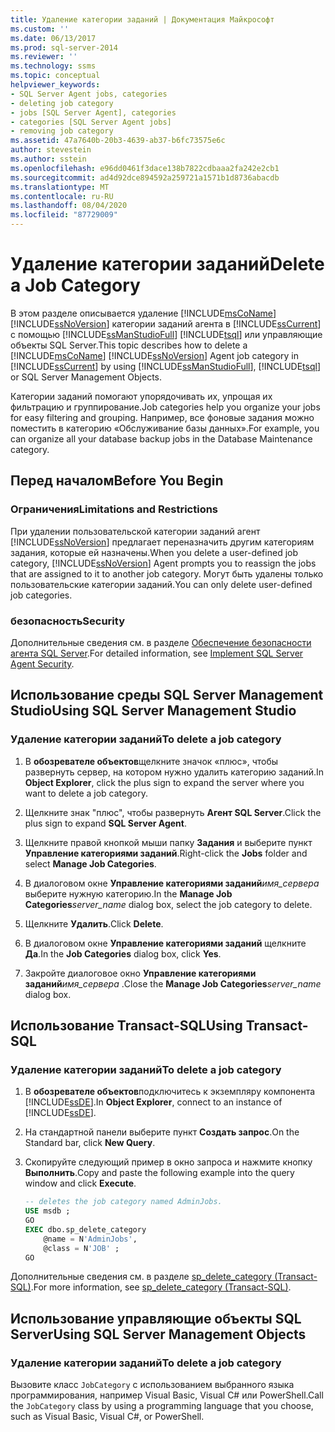 ```yaml
---
title: Удаление категории заданий | Документация Майкрософт
ms.custom: ''
ms.date: 06/13/2017
ms.prod: sql-server-2014
ms.reviewer: ''
ms.technology: ssms
ms.topic: conceptual
helpviewer_keywords:
- SQL Server Agent jobs, categories
- deleting job category
- jobs [SQL Server Agent], categories
- categories [SQL Server Agent jobs]
- removing job category
ms.assetid: 47a7640b-20b3-4639-ab37-b6fc73575e6c
author: stevestein
ms.author: sstein
ms.openlocfilehash: e96dd0461f3dace138b7822cdbaaa2fa242e2cb1
ms.sourcegitcommit: ad4d92dce894592a259721a1571b1d8736abacdb
ms.translationtype: MT
ms.contentlocale: ru-RU
ms.lasthandoff: 08/04/2020
ms.locfileid: "87729009"
---
```

# <a name="delete-a-job-category"></a><span data-ttu-id="6bd6c-102">Удаление категории заданий</span><span class="sxs-lookup"><span data-stu-id="6bd6c-102">Delete a Job Category</span></span>
  <span data-ttu-id="6bd6c-103">В этом разделе описывается удаление [!INCLUDE[msCoName](../../includes/msconame-md.md)] [!INCLUDE[ssNoVersion](../../includes/ssnoversion-md.md)] категории заданий агента в [!INCLUDE[ssCurrent](../../includes/sscurrent-md.md)] с помощью [!INCLUDE[ssManStudioFull](../../includes/ssmanstudiofull-md.md)] [!INCLUDE[tsql](../../includes/tsql-md.md)] или управляющие объекты SQL Server.</span><span class="sxs-lookup"><span data-stu-id="6bd6c-103">This topic describes how to delete a [!INCLUDE[msCoName](../../includes/msconame-md.md)] [!INCLUDE[ssNoVersion](../../includes/ssnoversion-md.md)] Agent job category in [!INCLUDE[ssCurrent](../../includes/sscurrent-md.md)] by using [!INCLUDE[ssManStudioFull](../../includes/ssmanstudiofull-md.md)], [!INCLUDE[tsql](../../includes/tsql-md.md)] or SQL Server Management Objects.</span></span>  
  
 <span data-ttu-id="6bd6c-104">Категории заданий помогают упорядочивать их, упрощая их фильтрацию и группирование.</span><span class="sxs-lookup"><span data-stu-id="6bd6c-104">Job categories help you organize your jobs for easy filtering and grouping.</span></span> <span data-ttu-id="6bd6c-105">Например, все фоновые задания можно поместить в категорию «Обслуживание базы данных».</span><span class="sxs-lookup"><span data-stu-id="6bd6c-105">For example, you can organize all your database backup jobs in the Database Maintenance category.</span></span>  

##  <a name="before-you-begin"></a><a name="BeforeYouBegin"></a> <span data-ttu-id="6bd6c-106">Перед началом</span><span class="sxs-lookup"><span data-stu-id="6bd6c-106">Before You Begin</span></span>  
  
###  <a name="limitations-and-restrictions"></a><a name="Restrictions"></a> <span data-ttu-id="6bd6c-107">Ограничения</span><span class="sxs-lookup"><span data-stu-id="6bd6c-107">Limitations and Restrictions</span></span>  
 <span data-ttu-id="6bd6c-108">При удалении пользовательской категории заданий агент [!INCLUDE[ssNoVersion](../../includes/ssnoversion-md.md)] предлагает переназначить другим категориям задания, которые ей назначены.</span><span class="sxs-lookup"><span data-stu-id="6bd6c-108">When you delete a user-defined job category, [!INCLUDE[ssNoVersion](../../includes/ssnoversion-md.md)] Agent prompts you to reassign the jobs that are assigned to it to another job category.</span></span> <span data-ttu-id="6bd6c-109">Могут быть удалены только пользовательские категории заданий.</span><span class="sxs-lookup"><span data-stu-id="6bd6c-109">You can only delete user-defined job categories.</span></span>  
  
###  <a name="security"></a><a name="Security"></a> <span data-ttu-id="6bd6c-110">безопасность</span><span class="sxs-lookup"><span data-stu-id="6bd6c-110">Security</span></span>  
 <span data-ttu-id="6bd6c-111">Дополнительные сведения см. в разделе [Обеспечение безопасности агента SQL Server](implement-sql-server-agent-security.md).</span><span class="sxs-lookup"><span data-stu-id="6bd6c-111">For detailed information, see [Implement SQL Server Agent Security](implement-sql-server-agent-security.md).</span></span>  

##  <a name="using-sql-server-management-studio"></a><a name="SSMS"></a> <span data-ttu-id="6bd6c-112">Использование среды SQL Server Management Studio</span><span class="sxs-lookup"><span data-stu-id="6bd6c-112">Using SQL Server Management Studio</span></span>  
  
### <a name="to-delete-a-job-category"></a><span data-ttu-id="6bd6c-113">Удаление категории заданий</span><span class="sxs-lookup"><span data-stu-id="6bd6c-113">To delete a job category</span></span>  
  
1.  <span data-ttu-id="6bd6c-114">В **обозревателе объектов**щелкните значок «плюс», чтобы развернуть сервер, на котором нужно удалить категорию заданий.</span><span class="sxs-lookup"><span data-stu-id="6bd6c-114">In **Object Explorer**, click the plus sign to expand the server where you want to delete a job category.</span></span>  
  
2.  <span data-ttu-id="6bd6c-115">Щелкните знак "плюс", чтобы развернуть **Агент SQL Server**.</span><span class="sxs-lookup"><span data-stu-id="6bd6c-115">Click the plus sign to expand **SQL Server Agent**.</span></span>  
  
3.  <span data-ttu-id="6bd6c-116">Щелкните правой кнопкой мыши папку **Задания** и выберите пункт **Управление категориями заданий**.</span><span class="sxs-lookup"><span data-stu-id="6bd6c-116">Right-click the **Jobs** folder and select **Manage Job Categories**.</span></span>  
  
4.  <span data-ttu-id="6bd6c-117">В диалоговом окне **Управление категориями заданий**_имя_сервера_ выберите нужную категорию.</span><span class="sxs-lookup"><span data-stu-id="6bd6c-117">In the **Manage Job Categories**_server_name_ dialog box, select the job category to delete.</span></span>  
  
5.  <span data-ttu-id="6bd6c-118">Щелкните **Удалить**.</span><span class="sxs-lookup"><span data-stu-id="6bd6c-118">Click **Delete**.</span></span>  
  
6.  <span data-ttu-id="6bd6c-119">В диалоговом окне **Управление категориями заданий** щелкните **Да**.</span><span class="sxs-lookup"><span data-stu-id="6bd6c-119">In the **Job Categories** dialog box, click **Yes**.</span></span>  
  
7.  <span data-ttu-id="6bd6c-120">Закройте диалоговое окно **Управление категориями заданий**_имя_сервера_ .</span><span class="sxs-lookup"><span data-stu-id="6bd6c-120">Close the **Manage Job Categories**_server_name_ dialog box.</span></span>  
  
##  <a name="using-transact-sql"></a><a name="TSQL"></a> <span data-ttu-id="6bd6c-121">Использование Transact-SQL</span><span class="sxs-lookup"><span data-stu-id="6bd6c-121">Using Transact-SQL</span></span>  
  
### <a name="to-delete-a-job-category"></a><span data-ttu-id="6bd6c-122">Удаление категории заданий</span><span class="sxs-lookup"><span data-stu-id="6bd6c-122">To delete a job category</span></span>  
  
1.  <span data-ttu-id="6bd6c-123">В **обозревателе объектов**подключитесь к экземпляру компонента [!INCLUDE[ssDE](../../includes/ssde-md.md)].</span><span class="sxs-lookup"><span data-stu-id="6bd6c-123">In **Object Explorer**, connect to an instance of [!INCLUDE[ssDE](../../includes/ssde-md.md)].</span></span>  
  
2.  <span data-ttu-id="6bd6c-124">На стандартной панели выберите пункт **Создать запрос**.</span><span class="sxs-lookup"><span data-stu-id="6bd6c-124">On the Standard bar, click **New Query**.</span></span>  
  
3.  <span data-ttu-id="6bd6c-125">Скопируйте следующий пример в окно запроса и нажмите кнопку **Выполнить**.</span><span class="sxs-lookup"><span data-stu-id="6bd6c-125">Copy and paste the following example into the query window and click **Execute**.</span></span>  
  
    ```sql
    -- deletes the job category named AdminJobs.  
    USE msdb ;  
    GO   
    EXEC dbo.sp_delete_category  
        @name = N'AdminJobs',  
        @class = N'JOB' ;  
    GO  
    ```  
  
 <span data-ttu-id="6bd6c-126">Дополнительные сведения см. в разделе [sp_delete_category &#40;Transact-SQL&#41;](/sql/relational-databases/system-stored-procedures/sp-delete-category-transact-sql).</span><span class="sxs-lookup"><span data-stu-id="6bd6c-126">For more information, see [sp_delete_category &#40;Transact-SQL&#41;](/sql/relational-databases/system-stored-procedures/sp-delete-category-transact-sql).</span></span>  

  
##  <a name="using-sql-server-management-objects"></a><a name="SMO"></a><span data-ttu-id="6bd6c-127">Использование управляющие объекты SQL Server</span><span class="sxs-lookup"><span data-stu-id="6bd6c-127">Using SQL Server Management Objects</span></span>  

### <a name="to-delete-a-job-category"></a><span data-ttu-id="6bd6c-128">Удаление категории заданий</span><span class="sxs-lookup"><span data-stu-id="6bd6c-128">To delete a job category</span></span>
  
 <span data-ttu-id="6bd6c-129">Вызовите класс `JobCategory` с использованием выбранного языка программирования, например Visual Basic, Visual C# или PowerShell.</span><span class="sxs-lookup"><span data-stu-id="6bd6c-129">Call the `JobCategory` class by using a programming language that you choose, such as Visual Basic, Visual C#, or PowerShell.</span></span>  
